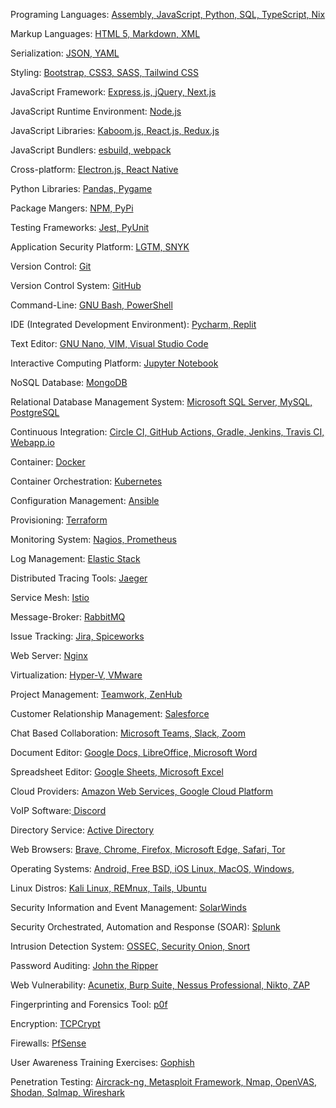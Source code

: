 Programing Languages: <a href="https://developer.arm.com/documentation/dui0473/c/writing-arm-assembly-language"> Assembly, </a> <a href="https://developer.mozilla.org/en-US/docs/Web/JavaScript"> JavaScript, </a> <a href="https://www.python.org/"> Python, </a> <a href="https://www.ibm.com/docs/en/db2/10.5?topic=fundamentals-sql"> SQL, </a> <a href="https://www.typescriptlang.org/"> TypeScript, </a> <a href="https://nixos.wiki/wiki/Nix_Expression_Language"> Nix </a>  

Markup Languages: <a href="https://html.spec.whatwg.org/multipage/"> HTML 5, </a> <a href="https://www.markdownguide.org/"> Markdown, </a> <a href="https://www.w3schools.com/xml/xml_whatis.asp"> XML </a>

Serialization: <a href="https://www.json.org/json-en.html"> JSON, </a> <a href="https://yaml.org/"> YAML </a> 

Styling: <a href="https://getbootstrap.com/"> Bootstrap, </a> <a href="https://www.w3.org/Style/CSS/"> CSS3, </a> <a href="https://sass-lang.com/"> SASS, </a> <a href="https://tailwindcss.com/"> Tailwind CSS </a> 

JavaScript Framework: <a href="https://expressjs.com/"> Express.js, </a>  <a href="https://jquery.com/"> jQuery, </a>  <a href="https://nextjs.org/"> Next.js </a>

JavaScript Runtime Environment: <a href="https://nodejs.org/en/"> Node.js </a>

JavaScript Libraries: <a href="https://kaboomjs.com/"> Kaboom.js, </a>  <a href="https://reactjs.org/"> React.js, </a> <a href="https://react-redux.js.org/"> Redux.js </a> 

JavaScript Bundlers: <a href="https://esbuild.github.io/"> esbuild, </a> <a href="https://webpack.js.org/"> webpack </a>

Cross-platform: <a href="https://www.electronjs.org/"> Electron.js, </a> <a href="https://reactnative.dev/"> React Native </a> 

Python Libraries: <a href="https://pandas.pydata.org/"> Pandas, </a>  <a href="https://www.pygame.org/"> Pygame </a> 

Package Mangers: <a href="https://www.npmjs.com/"> NPM, </a> <a href="https://pypi.org/"> PyPi </a> 

Testing Frameworks: <a href="https://jestjs.io/"> Jest, </a> <a href="https://wiki.python.org/moin/PyUnit"> PyUnit </a> 

Application Security Platform: <a href="https://lgtm.com/"> LGTM, </a> <a href="https://snyk.io/"> SNYK </a>  

Version Control: <a href="https://git-scm.com/"> Git </a> 

Version Control System: <a href="https://github.com/"> GitHub </a> 

Command-Line: <a href="https://www.gnu.org/software/bash/"> GNU Bash, </a> <a href="https://docs.microsoft.com/en-us/powershell/"> PowerShell </a> 

IDE (Integrated Development Environment): <a href="https://www.jetbrains.com/pycharm/"> Pycharm, </a> <a href="https://replit.com/"> Replit </a> 

Text Editor: <a href="https://www.nano-editor.org/"> GNU Nano, </a> <a href="https://www.vim.org/"> VIM, </a> <a href="https://code.visualstudio.com/"> Visual Studio Code </a> 

Interactive Computing Platform: <a href="https://jupyter.org/"> Jupyter Notebook </a> 

NoSQL Database: <a href="https://www.mongodb.com/"> MongoDB </a> 

Relational Database Management System: <a href="https://docs.microsoft.com/en-us/sql/ssms/"> Microsoft SQL Server, </a> <a href="https://www.mysql.com/"> MySQL, </a> <a href="https://www.postgresql.org/"> PostgreSQL </a>   

Continuous Integration: <a href="https://circleci.com/"> Circle CI, </a> <a href="https://github.com/features/actions"> GitHub Actions, </a> <a href="https://gradle.org/"> Gradle, </a> <a href="https://www.jenkins.io/"> Jenkins, </a> <a href="https://www.travis-ci.com/"> Travis CI, <a href="https://webapp.io/"> Webapp.io </a>

Container: <a href="https://www.docker.com/"> Docker </a> 

Container Orchestration: <a href="https://kubernetes.io/"> Kubernetes </a> 

Configuration Management: <a href="https://www.ansible.com/"> Ansible </a> 

Provisioning: <a href="https://www.terraform.io/"> Terraform </a> 

Monitoring System: <a href="https://www.nagios.org/"> Nagios, </a> <a href="https://prometheus.io/"> Prometheus </a> 

Log Management: <a href="https://www.elastic.co/elastic-stack/"> Elastic Stack </a> 

Distributed Tracing Tools: <a href="https://www.jaegertracing.io/"> Jaeger </a>

Service Mesh: <a href="https://istio.io/"> Istio </a> 

Message-Broker: <a href="https://www.rabbitmq.com/"> RabbitMQ </a> 

Issue Tracking: <a href="https://www.atlassian.com/software/jira"> Jira, </a> <a href="https://www.spiceworks.com/free-help-desk-software/"> Spiceworks </a> 

Web Server: <a href="https://www.nginx.com/"> Nginx </a> 

Virtualization: <a href="https://learn.microsoft.com/en-us/virtualization/hyper-v-on-windows/about/"> Hyper-V, </a> <a href="https://vmc.vmware.com/"> VMware </a> 

Project Management: <a href="https://www.teamwork.com/"> Teamwork, </a> <a href="https://www.zenhub.com/"> ZenHub </a> 

Customer Relationship Management: <a href="https://www.salesforce.com/ca/"> Salesforce </a>  

Chat Based Collaboration: <a href="https://www.microsoft.com/en-ca/microsoft-teams/group-chat-software"> Microsoft Teams, </a> <a href="https://slack.com/"> Slack, </a> <a href="https://www.zoom.us/"> Zoom </a>

Document Editor: <a href="https://docs.google.com/">  Google Docs, </a> <a href="https://www.libreoffice.org/"> LibreOffice, </a> <a href="https://www.microsoft.com/en-ww/microsoft-365/word"> Microsoft Word </a>

Spreadsheet Editor: <a href="https://www.google.com/sheets/about/"> Google Sheets, </a> <a href="https://www.microsoft.com/en-us/microsoft-365/excel"> Microsoft Excel </a>  

Cloud Providers: <a href="https://aws.amazon.com/"> Amazon Web Services, </a> <a href="https://cloud.google.com/"> Google Cloud Platform </a> 

VoIP Software:<a href="https://discord.com/"> Discord </a> 

Directory Service: <a href="https://learn.microsoft.com/en-us/windows-server/identity/ad-ds/get-started/virtual-dc/active-directory-domain-services-overview"> Active Directory </a>  

Web Browsers: <a href="https://brave.com/"> Brave, </a>  <a href="https://www.google.ca/intl/en_ca/chrome/"> Chrome, </a> <a href="https://www.mozilla.org/en-CA/firefox/"> Firefox, </a> <a href="https://www.microsoft.com/en-us/edge"> Microsoft Edge, </a> <a href="https://www.apple.com/ca/safari/"> Safari, </a> <a href="https://www.torproject.org/"> Tor </a>

Operating Systems: <a href="https://www.android.com/intl/en_ca/"> Android, </a> <a href="https://www.freebsd.org/"> Free BSD, </a> <a href="https://www.apple.com/ca/ios/ios-16/"> iOS </a>  <a href="https://www.linux.org/"> Linux, </a> <a href="https://www.apple.com/ca/macos/monterey/"> MacOS, </a> <a href="https://www.microsoft.com/en-ca/windows/windows-11"> Windows, </a> 

Linux Distros: <a href="https://www.kali.org/"> Kali Linux, </a> <a href="https://remnux.org/"> REMnux, </a> <a href="https://tails.boum.org/"> Tails, </a> <a href="https://ubuntu.com/"> Ubuntu </a> 

Security Information and Event Management: <a href="https://www.solarwinds.com/"> SolarWinds </a>

Security Orchestrated, Automation and Response (SOAR): <a href="https://www.splunk.com/"> Splunk </a>

Intrusion Detection System: <a href="https://www.ossec.net/"> OSSEC, </a> <a href="https://securityonionsolutions.com/"> Security Onion, </a> <a href="https://www.snort.org/"> Snort </a>

Password Auditing: <a href="https://www.openwall.com/john/"> John the Ripper </a>

Web Vulnerability: <a href="https://www.acunetix.com/"> Acunetix, </a> <a href="https://portswigger.net/burp"> Burp Suite, </a> <a href="https://www.tenable.com/products/nessus/nessus-professional"> Nessus Professional, </a> <a href="https://cirt.net/Nikto2"> Nikto, </a>  <a href="https://owasp.org/www-project-zap/"> ZAP </a>

Fingerprinting and Forensics Tool: <a href="https://lcamtuf.coredump.cx/p0f3/"> p0f </a>

Encryption: <a href="https://en.wikipedia.org/wiki/Tcpcrypt"> TCPCrypt </a>

Firewalls: <a href="https://www.pfsense.org/"> PfSense </a>

User Awareness Training Exercises: <a href="https://getgophish.com/"> Gophish </a>

Penetration Testing: <a href="https://www.aircrack-ng.org/"> Aircrack-ng, </a> <a href="https://www.metasploit.com/"> Metasploit Framework, </a> <a href="https://nmap.org/"> Nmap, </a> <a href="https://www.openvas.org/"> OpenVAS, </a> <a href="https://www.shodan.io/"> Shodan, </a> <a href="https://sqlmap.org/"> Sqlmap, </a> <a href="https://www.wireshark.org/"> Wireshark </a>
